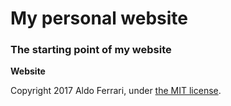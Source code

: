 My personal website
================
### The starting point of my website

**Website** 

Copyright 2017 Aldo Ferrari, under [the MIT license](LICENSE).
